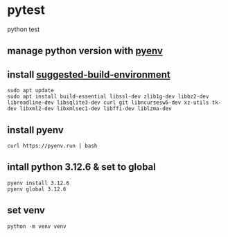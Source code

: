 # pytest
python test

## manage python version with [pyenv](https://github.com/pyenv/pyenv)

## install [suggested-build-environment](https://github.com/pyenv/pyenv/wiki#suggested-build-environment)

    sudo apt update
    sudo apt install build-essential libssl-dev zlib1g-dev libbz2-dev libreadline-dev libsqlite3-dev curl git libncursesw5-dev xz-utils tk-dev libxml2-dev libxmlsec1-dev libffi-dev liblzma-dev

## install pyenv

    curl https://pyenv.run | bash

## intall python 3.12.6 & set to global

    pyenv install 3.12.6
    pyenv global 3.12.6

## set venv

    python -m venv venv
